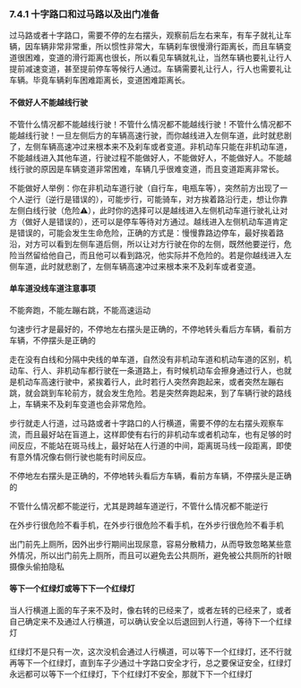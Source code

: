 
### 7.4.1 十字路口和过马路以及出门准备

过马路或者十字路口，需要不停的左右摆头，观察前后左右来车，有车子就礼让车辆，因车辆非常非常重，所以惯性非常大，车辆刹车很慢滑行距离长，而且车辆变道很困难，变道的滑行距离也很长，所以看见车辆就礼让，当然车辆也要礼让行人提前减速变道，甚至提前停车等候行人通过。车辆需要礼让行人，行人也需要礼让车辆。毕竟车辆刹车困难距离长，变道困难距离长。

#### 不做好人不能越线行驶

不管什么情况都不能越线行驶！不管什么情况都不能越线行驶！不管什么情况都不能越线行驶！一旦左侧后方的车辆高速行驶，而你越线进入左侧车道，此时就悲剧了，左侧车辆高速冲过来根本来不及刹车或者变道。非机动车只能在非机动车道，不能越线进入其他车道，行驶过程不能做好人，不能做好人，不能做好人。不能越线行驶的原因是车辆变道非常困难，车辆几乎很难变道，而且变道距离非常长。

不能做好人举例：你在非机动车道行驶（自行车，电瓶车等），突然前方出现了一个人逆行（逆行是错误的），可能步行，可能骑车，对方挨着路沿行走，想让你靠左侧白线行驶（危险⚠️），此时你的选择可以是越线进入左侧机动车道行驶礼让对方（做好人是错误的），还可以是停车等待对方通过。越线进入左侧机动车道肯定是错误的，可能会发生生命危险，正确的方式是：慢慢靠路边停车，最好挨着路沿，对方可以看到左侧车道后侧，所以让对方行驶在你的左侧，既然他要逆行，危险当然留给他自己，而且他可以看到路况，他实际并不危险的。若是你越线进入左侧车道，此时就悲剧了，左侧车辆高速冲过来根本来不及刹车或者变道。

#### 单车道没线车道注意事项

不能奔跑，不能左蹦右跳，不能高速运动

匀速步行才是最好的，不停地左右摆头是正确的，不停地转头看后方车辆，看前方车辆，不停摆头是正确的

走在没有白线和分隔中央线的单车道，自然没有非机动车道和机动车道的区别，机动车、行人、非机动车都行驶在一条道路上，有时候机动车会擦身通过行人，也就是机动车高速行驶中，紧挨着行人，此时若行人突然奔跑起来，或者突然左蹦右跳，就会跳到车轮前方，就会发生危险。若是突然奔跑起来，到了车辆行驶的路线上，车辆来不及刹车变道也会非常危险。

步行就走人行道，过马路或者十字路口的人行横道，需要不停的左右摆头观察车流，而且最好站在盲道上，这样即使有右行的非机动车或者机动车，也有足够的时间反应，不能站在斑马线上，最好站在人行道的中间，距离斑马线一段距离，即使有意外情况像右侧行驶也能有时间反应。

不停地左右摆头是正确的，不停地转头看后方车辆，看前方车辆，不停摆头是正确的

不管什么情况都不能逆行，尤其是跨越车道逆行，不管什么情况都不能逆行

在外步行很危险不看手机，在外步行很危险不看手机，在外步行很危险不看手机

出门前先上厕所，因外出步行期间出现尿意，容易分散精力，从而导致忽略某些意外情况，所以出门前先上厕所，而且可以避免去公共厕所，避免被公共厕所的针眼摄像头偷拍隐私

#### 等下一个红绿灯或等下下一个红绿灯

当人行横道上面的车子来不及时，像右转的已经来了，或者左转的已经来了，或者自己确定来不及通过人行横道，可以确认安全以后退回到人行道，等待下一个红绿灯

红绿灯不是只有一次，这次没机会通过人行横道，可以等下一个红绿灯，还不行就再等下一个红绿灯，直到车子少通过十字路口安全才行，总之要保证安全，红绿灯永远都可以等下一个红绿灯，下个红绿灯不安全，那就下下一个红绿灯
